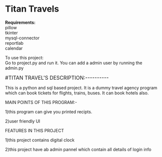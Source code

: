 # <b>Titan Travels</b>

<b>Requirements:</b><br>
pillow<br>
tkinter<br>
mysql-connector<br>
reportlab<br>
calendar<br>

To use this project:<br>
   Go to project.py and run it.
   You can add a admin user by running the admin.py



<big>#TITAN TRAVEL'S DESCRIPTION:----------</big>


This is a python and sql based project. It is a dummy travel agency program which can book tickets for flights, trains, buses.
It can book hotels also.

MAIN POINTS OF THIS PROGRAM:-


1)this program can give you printed recipts.

2)user friendly UI

FEATURES IN THIS PROJECT

1)this project contains digital clock 

2)this project have ab admin pannel which contain all details of login info 

   
   

